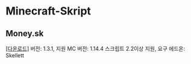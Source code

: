 # Minecraft-Skript
## Money.sk
[[다운로드]](https://github.com/Myodan/MinecraftSkript/releases/download/Money.sk_1.3.1/Money.sk) 버전: 1.3.1, 지원 MC 버전: 1.14.4 스크립트 2.2이상 지원, 요구 에드온: Skellett
